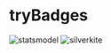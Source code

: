 # tryBadges
![statsmodel](https://www.statsmodels.org/stable/_images/statsmodels-logo-v2-horizontal.svg)
![silverkite](https://upload.wikimedia.org/wikipedia/commons/8/81/LinkedIn_icon.svg)
